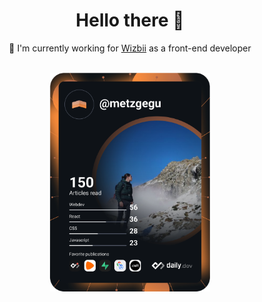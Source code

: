 <div align="center">

# Hello there 👋

  🔭 I'm currently working for [Wizbii](https://www.wizbii.com/) as a front-end developer

  <br />

  <a class="dailyDev__card" href="https://app.daily.dev/metzgegu" target="_blank">
    <img 
        src="https://raw.githubusercontent.com/metzgegu/metzgegu/master/devcard.svg"
        width="256"
        align="center"
        alt="Guillaume Metzger's Dev Card"
    />
  </a>
</div>